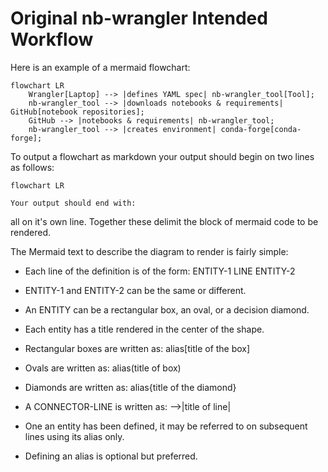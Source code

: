 # Original nb-wrangler Intended Workflow

Here is an example of a mermaid flowchart:

```mermaid
flowchart LR
    Wrangler[Laptop] --> |defines YAML spec| nb-wrangler_tool[Tool];
    nb-wrangler_tool --> |downloads notebooks & requirements| GitHub[notebook repositories];
    GitHub --> |notebooks & requirements| nb-wrangler_tool;
    nb-wrangler_tool --> |creates environment| conda-forge[conda-forge];
```

To output a flowchart as markdown your output should begin on two lines as follows:

```mermaid
flowchart LR

Your output should end with:

```

all on it's own line. Together these delimit the block of mermaid code to be rendered.

The Mermaid text to describe the diagram to render is fairly simple:

- Each line of the definition is of the form:  ENTITY-1 LINE ENTITY-2

- ENTITY-1 and ENTITY-2 can be the same or different.
- An ENTITY can be a rectangular box, an oval, or a decision diamond.
- Each entity has a title rendered in the center of the shape.
- Rectangular boxes are written as:  alias[title of the box]
- Ovals are written as: alias(title of box)
- Diamonds are written as: alias{title of the diamond}
- A CONNECTOR-LINE is written as: -->|title of line|
- One an entity has been defined,  it may be referred to on subsequent lines using its alias only.
- Defining an alias is optional but preferred.

